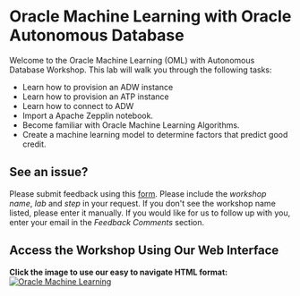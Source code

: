 # Oracle Machine Learning with Oracle Autonomous Database

Welcome to the Oracle Machine Learning (OML) with Autonomous Database Workshop. This lab will walk you through the following tasks:

-  Learn how to provision an ADW instance
-  Learn how to provision an ATP instance
-  Learn how to connect to ADW
-  Import a Apache Zepplin notebook.
-  Become familiar with Oracle Machine Learning Algorithms.
-  Create a machine learning model to determine factors that predict good credit.

## See an issue?
Please submit feedback using this [form](https://apexapps.oracle.com/pls/apex/f?p=133:1:::::P1_FEEDBACK:1). Please include the *workshop name*, *lab* and *step* in your request.  If you don't see the workshop name listed, please enter it manually. If you would like for us to follow up with you, enter your email in the *Feedback Comments* section.

## Access the Workshop Using Our Web Interface
**Click the image to use our easy to navigate HTML format:**
[![Oracle Machine Learning](images/adboml.png " ")](https://apexapps.oracle.com/pls/apex/dbpm/r/livelabs/view-workshop?p180_id=634)

